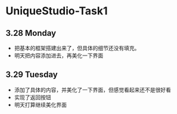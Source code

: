 # UniqueStudio-Task1
## 3.28 Monday
 * 把基本的框架搭建出来了，但具体的细节还没有填充。
 * 明天把内容添加进去，再美化一下界面

## 3.29 Tuesday
 * 添加了具体的内容，并美化了一下界面，但感觉看起来还不是很好看
 * 实现了返回按钮
 * 明天打算继续美化界面
